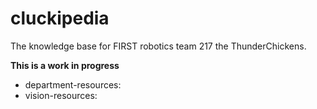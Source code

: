 # cluckipedia
The knowledge base for FIRST robotics team 217 the ThunderChickens.

**This is a work in progress** 

- department-resources:
- vision-resources: